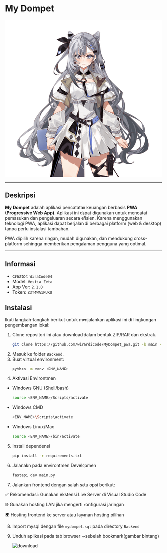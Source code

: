 # My Dompet

![zta](bezabub.png)

---

## Deskripsi

**My Dompet** adalah aplikasi pencatatan keuangan berbasis **PWA (Progressive Web App)**. Aplikasi ini dapat digunakan untuk mencatat pemasukan dan pengeluaran secara efisien. Karena menggunakan teknologi PWA, aplikasi dapat berjalan di berbagai platform (web & desktop) tanpa perlu instalasi tambahan.

PWA dipilih karena ringan, mudah digunakan, dan mendukung cross-platform sehingga memberikan pengalaman pengguna yang optimal.

---
## Informasi
- creator: `WiraCode04`
- Model: `Vestia Zeta`
- App Ver: `2.1.0`
- Token: `Z3T4WA1FUKU`

## Instalasi

Ikuti langkah-langkah berikut untuk menjalankan aplikasi ini di lingkungan pengembangan lokal:

1. Clone repositori ini atau download dalam bentuk ZIP/RAR dan ekstrak.
   ```bash
   git clone https://github.com/wirardicode/MyDompet_pwa.git -b main --single-branch
   
3. Masuk ke folder `Backend`.
4. Buat virtual environment:
   ```bash
   python -m venv <ENV_NAME>
5. Aktivasi Environtmen
- Windows GNU (Shell/bash)
     ```bash
     source <ENV_NAME>/Scripts/activate
- Windows CMD
    ```bash
    <ENV_NAME>\Scripts\activate
- Windows Linux/Mac
    ```bash
    source <ENV_NAME>/bin/activate
5. Install dependensi
    ```bash
    pip install -r requirements.txt
6. Jalanakn pada environtmen Developmen
     ```bash
     fastapi dev main.py
7. Jalankan frontend dengan salah satu opsi berikut:

✅ Rekomendasi: Gunakan ekstensi Live Server di Visual Studio Code

🌐 Gunakan hosting LAN jika mengerti konfigurasi jaringan

🌍 Hosting frontend ke server atau layanan hosting pilihan

8. Import mysql dengan file `mydompet.sql` pada directory `Backend`
9. Unduh aplikasi pada tab browser ->sebelah bookmark(gambar bintang)
    
   ![download](donwload.png)
